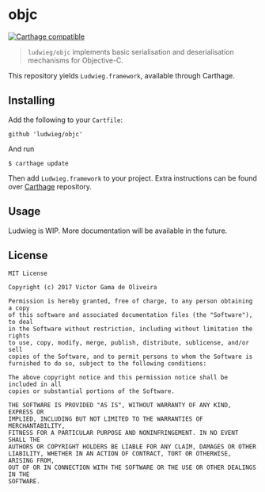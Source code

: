 # objc
[![Carthage compatible](https://img.shields.io/badge/Carthage-compatible-4BC51D.svg?style=flat)](https://github.com/Carthage/Carthage)
> `ludwieg/objc` implements basic serialisation and deserialisation mechanisms for Objective-C.

This repository yields `Ludwieg.framework`, available through Carthage.

## Installing
Add the following to your `Cartfile`:

```
github 'ludwieg/objc'
```

And run

```
$ carthage update
```

Then add `Ludwieg.framework` to your project. Extra instructions can be found over [Carthage](https://github.com/Carthage/Carthage#adding-frameworks-to-an-application) repository.

## Usage

Ludwieg is WIP. More documentation will be available in the future.

## License

```
MIT License

Copyright (c) 2017 Victor Gama de Oliveira

Permission is hereby granted, free of charge, to any person obtaining a copy
of this software and associated documentation files (the "Software"), to deal
in the Software without restriction, including without limitation the rights
to use, copy, modify, merge, publish, distribute, sublicense, and/or sell
copies of the Software, and to permit persons to whom the Software is
furnished to do so, subject to the following conditions:

The above copyright notice and this permission notice shall be included in all
copies or substantial portions of the Software.

THE SOFTWARE IS PROVIDED "AS IS", WITHOUT WARRANTY OF ANY KIND, EXPRESS OR
IMPLIED, INCLUDING BUT NOT LIMITED TO THE WARRANTIES OF MERCHANTABILITY,
FITNESS FOR A PARTICULAR PURPOSE AND NONINFRINGEMENT. IN NO EVENT SHALL THE
AUTHORS OR COPYRIGHT HOLDERS BE LIABLE FOR ANY CLAIM, DAMAGES OR OTHER
LIABILITY, WHETHER IN AN ACTION OF CONTRACT, TORT OR OTHERWISE, ARISING FROM,
OUT OF OR IN CONNECTION WITH THE SOFTWARE OR THE USE OR OTHER DEALINGS IN THE
SOFTWARE.
```
